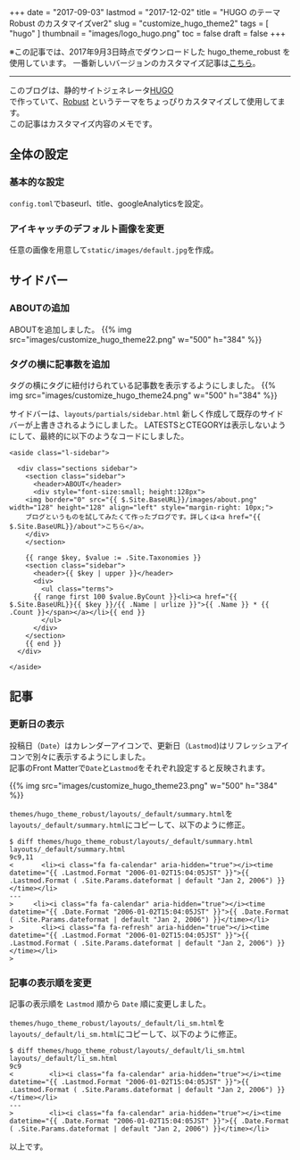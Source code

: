 +++
date = "2017-09-03"
lastmod = "2017-12-02"
title = "HUGO のテーマ Robust のカスタマイズver2"
slug = "customize_hugo_theme2"
tags = [
  "hugo"
]
thumbnail = "images/logo_hugo.png"
toc = false
draft = false
+++

※この記事では、2017年9月3日時点でダウンロードした hugo_theme_robust を使用しています。
一番新しいバージョンのカスタマイズ記事は[こちら](/customize_hugo_theme3/)。

---

このブログは、静的サイトジェネレータ[HUGO](http://gohugo.io/)  
で作っていて、[Robust](https://github.com/dim0627/hugo_theme_robust/)
 というテーマをちょっぴりカスタマイズして使用してます。  
この記事はカスタマイズ内容のメモです。

## 全体の設定

### 基本的な設定
`config.toml`でbaseurl、title、googleAnalyticsを設定。

### アイキャッチのデフォルト画像を変更
任意の画像を用意して`static/images/default.jpg`を作成。

## サイドバー

### ABOUTの追加
ABOUTを追加しました。
{{% img src="images/customize_hugo_theme22.png" w="500" h="384" %}}

### タグの横に記事数を追加
タグの横にタグに紐付けられている記事数を表示するようにしました。
{{% img src="images/customize_hugo_theme24.png" w="500" h="384" %}}

サイドバーは、`layouts/partials/sidebar.html` 新しく作成して既存のサイドバーが上書きされるようにしました。
LATESTSとCTEGORYは表示しないようにして、最終的に以下のようなコードにしました。

```
<aside class="l-sidebar">

  <div class="sections sidebar">
    <section class="sidebar">
      <header>ABOUT</header>
      <div style="font-size:small; height:128px">
    <img border="0" src="{{ $.Site.BaseURL}}/images/about.png" width="128" height="128" align="left" style="margin-right: 10px;">
    ブログというものを試してみたくて作ったブログです。詳しくは<a href="{{ $.Site.BaseURL}}/about">こちら</a>。
    </div>
    </section>

    {{ range $key, $value := .Site.Taxonomies }}
    <section class="sidebar">
      <header>{{ $key | upper }}</header>
      <div>
        <ul class="terms">
      {{ range first 100 $value.ByCount }}<li><a href="{{ $.Site.BaseURL}}{{ $key }}/{{ .Name | urlize }}">{{ .Name }} * {{ .Count }}</span></a></li>{{ end }}
        </ul>
      </div>
    </section>
    {{ end }}
  </div>

</aside>
```

## 記事

### 更新日の表示

投稿日（`Date`）はカレンダーアイコンで、更新日（`Lastmod`)はリフレッシュアイコンで別々に表示するようにしました。  
記事のFront Matterで`Date`と`Lastmod`をそれぞれ設定すると反映されます。

{{% img src="images/customize_hugo_theme23.png" w="500" h="384" %}}

`themes/hugo_theme_robust/layouts/_default/summary.html`を`layouts/_default/summary.html`にコピーして、以下のように修正。

``` 
$ diff themes/hugo_theme_robust/layouts/_default/summary.html layouts/_default/summary.html
9c9,11
<       <li><i class="fa fa-calendar" aria-hidden="true"></i><time datetime="{{ .Lastmod.Format "2006-01-02T15:04:05JST" }}">{{ .Lastmod.Format ( .Site.Params.dateformat | default "Jan 2, 2006") }}</time></li>
---
> 	  <li><i class="fa fa-calendar" aria-hidden="true"></i><time datetime="{{ .Date.Format "2006-01-02T15:04:05JST" }}">{{ .Date.Format ( .Site.Params.dateformat | default "Jan 2, 2006") }}</time></li>
>       <li><i class="fa fa-refresh" aria-hidden="true"></i><time datetime="{{ .Lastmod.Format "2006-01-02T15:04:05JST" }}">{{ .Lastmod.Format ( .Site.Params.dateformat | default "Jan 2, 2006") }}</time></li>
>
```

### 記事の表示順を変更
記事の表示順を `Lastmod` 順から `Date` 順に変更しました。

`themes/hugo_theme_robust/layouts/_default/li_sm.html`を`layouts/_default/li_sm.html`にコピーして、以下のように修正。

```
$ diff themes/hugo_theme_robust/layouts/_default/li_sm.html layouts/_default/li_sm.html
9c9
<         <li><i class="fa fa-calendar" aria-hidden="true"></i><time datetime="{{ .Lastmod.Format "2006-01-02T15:04:05JST" }}">{{ .Lastmod.Format ( .Site.Params.dateformat | default "Jan 2, 2006") }}</time></li>
---
>         <li><i class="fa fa-calendar" aria-hidden="true"></i><time datetime="{{ .Date.Format "2006-01-02T15:04:05JST" }}">{{ .Date.Format ( .Site.Params.dateformat | default "Jan 2, 2006") }}</time></li>
```

以上です。


